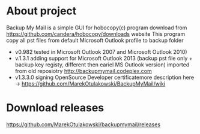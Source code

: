 # About project
Backup My Mail is a simple GUI for hobocopy(c) program download from https://github.com/candera/hobocopy/downloads website
This program copy all pst files from default Microsoft Outlook profile to backup folder 
* v0.982 tested in Microsoft Outlook 2007 and Microsoft Outlook 2010)
* v.1.3.1 adding support for Microsoft Outlook 2013 (backup pst file only + backup key registy, different then eariel MS Outlook version) imported from old reposiotry http://backupmymail.codeplex.com
* v1.3.3.0 signing OpenSource Developer certificatemore description here -> https://github.com/MarekOtulakowski/BackupMyMail/wiki

# Download releases
https://github.com/MarekOtulakowski/backupmymail/releases
